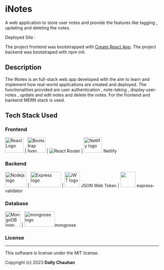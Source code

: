 # iNotes
A web application to store user notes and provide the features like tagging , updating and deleting the notes.

Deployed Site : 

The project frontend was bootstrapped with [Create React App](https://github.com/facebook/create-react-app).
The project backend was bootstraped with npm init.

## Description
The iNotes is an full-stack web app developed with the aim to learn and implement how real-world applications are created and deployed. The functionalities provided are user authentication , note-taking , display user- notes , update and edit notes and delete the notes.
For the frontend and backend MERN stack is used. 

## Tech Stack Used

### Frontend
<img src="https://cdn.worldvectorlogo.com/logos/react-2.svg"  alt="React Logo" width="60" height="50">  \|  <img src="https://cdn.worldvectorlogo.com/logos/bootstrap-5-1.svg" alt="Bootstrap logo" height="50" width="60">  \|  <img src="https://reactrouter.com/_brand/react-router-color.svg"  alt="React Router">  \|  <img src="https://cdn.worldvectorlogo.com/logos/netlify.svg" alt="Netlify logo" height="50" width="60" > Netlify 

### Backend
<img src="https://cdn.worldvectorlogo.com/logos/nodejs-1.svg" alt="Nodejs logo" height ="50" width="70">  \|  <img src="https://cdn.worldvectorlogo.com/logos/express-109.svg" alt="Express logo" height="50" width="100">  \|  <img src="https://cdn.worldvectorlogo.com/logos/jwt-3.svg" alt="JWT logo" height="50" width="50"> JSON Web Token \|  <img src="https://express-validator.github.io/img/logo.svg" height="50" width="50"> express-validator 

### Database
<img src="https://cdn.worldvectorlogo.com/logos/mongodb-icon-1.svg" alt="MongoDB logo" height="50" width="50" >  \|  <img src="https://mongoosejs.com/docs/images/mongoose5_62x30_transparent.png" alt="mongoose logo" height="50" width="100">mongoose


### License
---
This software is license under the MIT license.

Copyright (c) 2023 **Dolly Chauhan**
